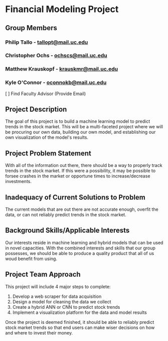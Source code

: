 # **Financial Modeling Project**
## **Group Members**
### Philip Tallo - tallopt@mail.uc.edu
### Christopher Ochs - ochscs@mail.uc.edu
### Matthew Krauskopf - krauskmr@mail.uc.edu
### Kyle O'Connor - oconnokb@mail.uc.edu

[ ] Find Faculty Advisor (Provide Email)

## Project Description
The goal of this project is to build a machine learning model to predict trends in the stock market.
This will be a multi-faceted project where we will be procuring our own data,
building our own model, and establishing our own visualization of the model's results.

## Project Problem Statement
With all of the information out there, there should be a way to properly track trends
in the stock market. If this were a possibility, it may be possible to forsee crashes in
the market or opportune times to increase/decrease investments.

## Inadequacy of Current Solutions to Problem
The current models that are out there are not accurate enough, overfit the data, or can not reliably
predict trends in the stock market.

## Background Skills/Applicable Interests
Our interests reside in machine learning and hybrid models that can be used in novel capacities. With the combined interests 
and skills that our group possesses, we should be able to produce a quality product that all of us woud benefit from using. 

## Project Team Approach
This project will include 4 major steps to complete:
1) Develop a web scraper for data acquisition
2) Design a model for cleaning the data we collect
3) Create a hybrid ANN or CNN to predict stock trends
4) Implement a visualization platform for the data and model results

Once the project is deemed finished, it should be able to reliably predict stock market trends so that end users can make wiser 
decisions on how and where to invest their money. 
